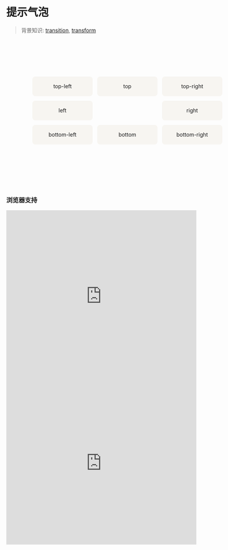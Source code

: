 
# 提示气泡

> 背景知识: [transition](https://developer.mozilla.org/zh-CN/docs/Web/CSS/transition), [transform](https://developer.mozilla.org/zh-CN/docs/Web/CSS/transform)

<style>
  #demo {
    width: 100%;
    padding: 99px 69px;
    display: flex;
    flex-wrap: wrap;
  }
  .cell {
    width: calc(33.33333% - 8px); height: 52px;
    text-align: center;
    line-height: 52px;
    border-radius: 8px;
    background: #F7F5F1;
    cursor: pointer;
    position: relative;
    border-color: #b4a078;
  }
  .cell.empty {
    background: transparent;
    cursor: default;
    pointer-events: none;
  }
  .cell:not(:nth-of-type(3n)) {
    margin-right: 12px;
    margin-bottom: 12px;
  }
  .cell:hover {
    color: #b4a078;
    font-weight: 900;
  }
  .cell[class*=poptip--]::before, .cell[class*=poptip--]::after {
    visibility: hidden;
    opacity: 0;
    transform: translate3d(0,0,0);
    transition: all .3s ease .05s;
  }
  .cell[class*=poptip--]:hover::before, .cell[class*=poptip--]:hover::after {
    visibility: visible;
    opacity: 1;
  }
  .cell[class*=poptip--]::before {
    content: '';
    position: absolute;
    width: 0; height: 0;
    border: 6px solid transparent;
  }
  .cell[class*=poptip--]::after {
    content: attr(aria-controls);
    position: absolute;
    background: #b4a078;
    font-size: 12px;
    font-weight: normal;
    color: white;
    line-height: 12px;
    padding: 6px 12px;
    white-space: nowrap;
    border-radius: 2px;
    box-shadow: 0px 0px 3px #b4a078;
  }
  .cell[class*=poptip--top]::before {
    border-top-color: inherit;
  }
  .cell[class*=poptip--right]::before {
    border-right-color: inherit;
  }
  .cell[class*=poptip--bottom]::before {
    border-bottom-color: inherit;
  }
  .cell[class*=poptip--left]::before {
    border-left-color: inherit;
  }
  /* top && bottom */
  .cell[class*=poptip--top]::before, .cell[class*=poptip--bottom]::before {
    left: calc(50% - 6px);
  }
  .cell[class*=poptip--top]::after, .cell[class*=poptip--bottom]::after {
    left: 50%;
    transform: translateX(-50%);
  }
  .cell[class*=poptip--top]::before {
    top: 0px;
  }
  .cell[class*=poptip--top]:hover::before {
    transform: translateX(0%) translateY(-10px);
  }
  .cell[class*=poptip--top]::after {
    bottom: 100%;
    margin-bottom: -1px;
  }
  .cell[class*=poptip--top]:hover::after {
    transform: translateX(-50%) translateY(-10px);
  }
  .cell[class*=poptip--bottom]::before {
    bottom: 0;
  }
  .cell[class*=poptip--bottom]:hover::before {
    transform: translateX(0%) translateY(10px);
  }
  .cell[class*=poptip--bottom]::after {
    top: 100%;
    margin-top: -1px;
  }
  .cell[class*=poptip--bottom]:hover::after {
    transform: translateX(-50%) translateY(10px);
  }
  /* left && right */
  .cell[class*=poptip--right]::before, .cell[class*=poptip--left]::before {
    top: calc(50% - 6px);
  }
  .cell[class*=poptip--right]::after, .cell[class*=poptip--left]::after {
    top: 50%;
    transform: translateY(-50%);
  }
  .cell[class*=poptip--right]::before {
    right: 0;
  }
  .cell[class*=poptip--right]:hover::before {
    transform: translateX(10px) translateY(0%);
  }
  .cell[class*=poptip--right]::after {
    left: 100%;
    margin-left: -1px;
  }
  .cell[class*=poptip--right]:hover::after {
    transform: translateX(10px) translateY(-50%);;
  }
  .cell[class*=poptip--left]::before {
    left: 0;
  }
  .cell[class*=poptip--left]:hover::before {
    transform: translateX(-10px) translateY(0%);
  }
  .cell[class*=poptip--left]::after {
    right: 100%;
    margin-right: -1px;
  }
  .cell[class*=poptip--left]:hover::after {
    transform: translateX(-10px) translateY(-50%);;
  }
</style>

<div id="demo">
  <div class="cell poptip--top-left" aria-controls="top-left">top-left</div>
  <div class="cell poptip--top" aria-controls="top">top</div>
  <div class="cell poptip--top-right" aria-controls="top-right">top-right</div>
  <div class="cell poptip--left" aria-controls="left">left</div>
  <div class="cell empty"></div>
  <div class="cell poptip--right" aria-controls="right">right</div>
  <div class="cell poptip--bottom-left" aria-controls="bottom-left">bottom-left</div>
  <div class="cell poptip--bottom" aria-controls="bottom">bottom</div>
  <div class="cell poptip--bottom-right" aria-controls="bottom-right">bottom-right</div>
</div>


### 浏览器支持

<iframe src="https://caniuse.bitsofco.de/embed/index.html?feat=transforms3d&amp;periods=future_1,current,past_1,past_2,past_3&amp;accessible-colours=false" frameborder="0" width="100%" height="453px"></iframe>

<iframe src="https://caniuse.bitsofco.de/embed/index.html?feat=css-transitions&amp;periods=future_1,current,past_1,past_2,past_3&amp;accessible-colours=false" frameborder="0" width="100%" height="432px"></iframe>
